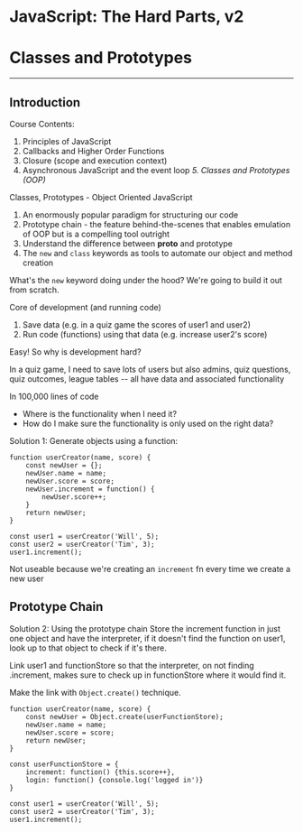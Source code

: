 # JavaScript: The Hard Parts, v2
# Classes and Prototypes
___

## Introduction

Course Contents:
1. Principles of JavaScript
2. Callbacks and Higher Order Functions
3. Closure (scope and execution context)
4. Asynchronous JavaScript and the event loop
*5. Classes and Prototypes (OOP)*

Classes, Prototypes - Object Oriented JavaScript
1. An enormously popular paradigm for structuring our code
2. Prototype chain - the feature behind-the-scenes that enables emulation of OOP but is a compelling tool outright
3. Understand the difference between __proto__ and prototype
4. The `new` and `class` keywords as tools to automate our object and method creation

What's the `new` keyword doing under the hood? We're going to build it out from scratch.

Core of development (and running code)
1. Save data (e.g. in a quiz game the scores of user1 and user2)
2. Run code (functions) using that data (e.g. increase user2's score)

Easy! So why is development hard?

In a quiz game, I need to save lots of users but also admins, quiz questions, quiz outcomes, league tables -- all have data and associated functionality

In 100,000 lines of code
* Where is the functionality when I need it?
* How do I make sure the functionality is only used on the right data?

Solution 1: Generate objects using a function:

```
function userCreator(name, score) {
    const newUser = {};
    newUser.name = name;
    newUser.score = score;
    newUser.increment = function() {
        newUser.score++;
    }
    return newUser;
}

const user1 = userCreator('Will', 5);
const user2 = userCreator('Tim', 3);
user1.increment();

```

Not useable because we're creating an `increment` fn every time we create a new user

## Prototype Chain

Solution 2: Using the prototype chain
Store the increment function in just one object and have the interpreter, if it doesn't find the function on user1, look up to that object to check if it's there.

Link user1 and functionStore so that the interpreter, on not finding .increment, makes sure to check up in functionStore where it would find it.

Make the link with `Object.create()` technique.

```
function userCreator(name, score) {
    const newUser = Object.create(userFunctionStore);
    newUser.name = name;
    newUser.score = score;
    return newUser;
}

const userFunctionStore = {
    increment: function() {this.score++},
    login: function() {console.log('logged in')}
}

const user1 = userCreator('Will', 5);
const user2 = userCreator('Tim', 3);
user1.increment();

```
